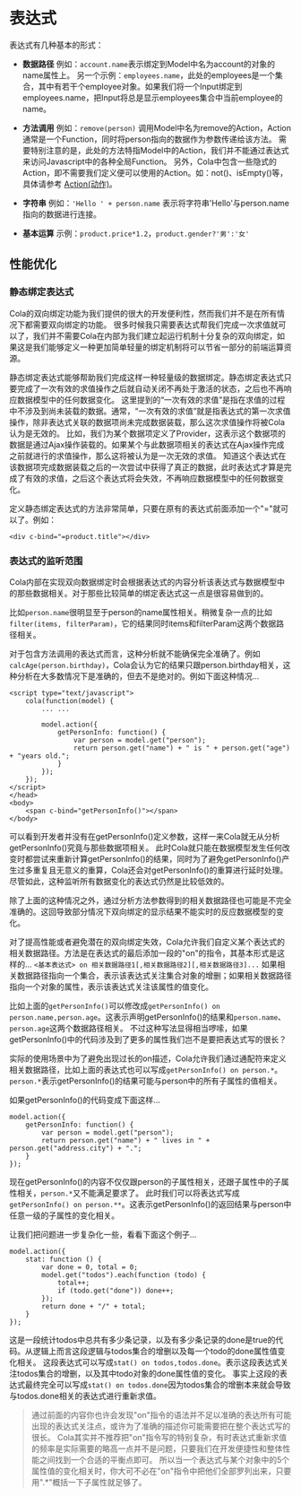 # 表达式

表达式有几种基本的形式：

* **数据路径**
例如：`account.name`表示绑定到Model中名为account的对象的name属性上。
另一个示例：`employees.name`，此处的employees是一个集合，其中有若干个employee对象。如果我们将一个Input绑定到employees.name，把Input将总是显示employees集合中当前employee的name。

* **方法调用**
例如：`remove(person)` 调用Model中名为remove的Action，Action通常是一个Function，同时将person指向的数据作为参数传递给该方法。
需要特别注意的是，此处的方法特指Model中的Action，我们并不能通过表达式来访问Javascript中的各种全局Function。
另外，Cola中包含一些隐式的Action，即不需要我们定义便可以使用的Action。如：not()、isEmpty()等，具体请参考 [Action(动作)](action)。

* **字符串**
例如：`'Hello ' + person.name` 表示将字符串'Hello'与person.name指向的数据进行连接。

* **基本运算**
示例：`product.price*1.2`，`product.gender?'男':'女'`

## 性能优化

### 静态绑定表达式
Cola的双向绑定功能为我们提供的很大的开发便利性，然而我们并不是在所有情况下都需要双向绑定的功能。
很多时候我只需要表达式帮我们完成一次求值就可以了，我们并不需要Cola在内部为我们建立起运行机制十分复杂的双向绑定，如果这是我们能够定义一种更加简单轻量的绑定机制将可以节省一部分的前端运算资源。

静态绑定表达式能够帮助我们完成这样一种轻量级的数据绑定。静态绑定表达式只要完成了一次有效的求值操作之后就自动关闭不再处于激活的状态，之后也不再响应数据模型中的任何数据变化。
这里提到的“一次有效的求值”是指在求值的过程中不涉及到尚未装载的数据。通常，“一次有效的求值”就是指表达式的第一次求值操作，除非表达式关联的数据项尚未完成数据装载，那么这次求值操作将被Cola认为是无效的。
比如，我们为某个数据项定义了Provider，这表示这个数据项的数据是通过Ajax操作装载的。如果某个与此数据项相关的表达式在Ajax操作完成之前就进行的求值操作，那么这将被认为是一次无效的求值。
知道这个表达式在该数据项完成数据装载之后的一次尝试中获得了真正的数据，此时表达式才算是完成了有效的求值，之后这个表达式将会失效，不再响应数据模型中的任何数据变化。

定义静态绑定表达式的方法非常简单，只要在原有的表达式前面添加一个"="就可以了。例如：
```
<div c-bind="=product.title"></div>
```

### 表达式的监听范围
Cola内部在实现双向数据绑定时会根据表达式的内容分析该表达式与数据模型中的那些数据相关。对于那些比较简单的绑定表达式这一点是很容易做到的。

比如`person.name`很明显至于person的name属性相关。稍微复杂一点的比如`filter(items, filterParam)`，它的结果同时items和filterParam这两个数据路径相关。

对于包含方法调用的表达式而言，这种分析就不能确保完全准确了。例如`calcAge(person.birthday)`，Cola会认为它的结果只跟person.birthday相关，这种分析在大多数情况下是准确的，但去不是绝对的。例如下面这种情况...

```
<script type="text/javascript">
	cola(function(model) {
		... ...
	
		model.action({
			getPersonInfo: function() {
				var person = model.get("person");
				return person.get("name") + " is " + person.get("age") + "years old.";
			}
		});
	});
</script>
</head>
<body>
	<span c-bind="getPersonInfo()"></span>
</body>
```

可以看到开发者并没有在getPersonInfo()定义参数，这样一来Cola就无从分析getPersonInfo()究竟与那些数据项相关。
此时Cola就只能在数据模型发生任何改变时都尝试来重新计算getPersonInfo()的结果，同时为了避免getPersonInfo()产生过多重复且无意义的重算，Cola还会对getPersonInfo()的重算进行延时处理。
尽管如此，这种监听所有数据变化的表达式仍然是比较低效的。

除了上面的这种情况之外，通过分析方法参数得到的相关数据路径也可能是不完全准确的。这回导致部分情况下双向绑定的显示结果不能实时的反应数据模型的变化。

对了提高性能或者避免潜在的双向绑定失效，Cola允许我们自定义某个表达式的相关数据路径。方法是在表达式的最后添加一段的"on"的指令，其基本形式是这样的...
`<基本表达式> on 相关数据路径1[,相关数据路径2][,相关数据路径3]...`
如果相关数据路径指向一个集合，表示该表达式关注集合对象的增删；如果相关数据路径指向一个对象的属性，表示该表达式关注该属性的值变化。

比如上面的`getPersonInfo()`可以修改成`getPersonInfo() on person.name,person.age`。这表示声明getPersonInfo()的结果和`person.name`、`person.age`这两个数据路径相关。
不过这种写法显得相当啰嗦，如果getPersonInfo()中的代码涉及到了更多的属性我们岂不是要把表达式写的很长？

实际的使用场景中为了避免出现过长的on描述，Cola允许我们通过通配符来定义相关数据路径，比如上面的表达式也可以写成`getPersonInfo() on person.*`。
`person.*`表示getPersonInfo()的结果可能与person中的所有子属性的值相关。

如果getPersonInfo()的代码变成下面这样...
```
model.action({
	getPersonInfo: function() {
		var person = model.get("person");
		return person.get("name") + " lives in " + person.get("address.city") + ".";
	}
});
```
现在getPersonInfo()的内容不仅仅跟person的子属性相关，还跟子属性中的子属性相关，`person.*`又不能满足要求了。
此时我们可以将表达式写成`getPersonInfo() on person.**`。这表示getPersonInfo()的返回结果与person中任意一级的子属性的变化相关。

让我们把问题进一步复杂化一些，看看下面这个例子...
```
model.action({
	stat: function () {
		var done = 0, total = 0;
		model.get("todos").each(function (todo) {
			total++;
			if (todo.get("done")) done++;
		});
		return done + "/" + total;
	}
});
```
这是一段统计todos中总共有多少条记录，以及有多少条记录的done是true的代码。从逻辑上而言这段逻辑与todos集合的增删以及每一个todo的done属性值变化相关。
这段表达式可以写成`stat() on todos,todos.done`。表示这段表达式关注todos集合的增删，以及其中todo对象的done属性值的变化。
事实上这段的表达式最终完全可以写成`stat() on todos.done`因为todos集合的增删本来就会导致与todos.done相关的表达式进行重新求值。

> 通过前面的内容你也许会发现"on"指令的语法并不足以准确的表达所有可能出现的表达式关注点，或许为了准确的描述你可能需要把在整个表达式写的很长。
> Cola其实并不推荐把"on"指令写的特别复杂，有时表达式重新求值的频率是实际需要的略高一点并不是问题，只要我们在开发便捷性和整体性能之间找到一个合适的平衡点即可。
> 所以当一个表达式与某个对象中的5个属性值的变化相关时，你大可不必在"on"指令中把他们全部罗列出来，只要用".*"概括一下子属性就足够了。